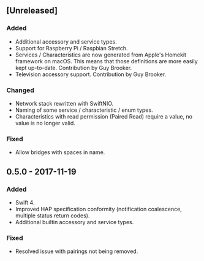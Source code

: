 ## [Unreleased]

### Added
- Additional accessory and service types.
- Support for Raspberry Pi / Raspbian Stretch.
- Services / Characteristics are now generated from Apple's Homekit framework
  on macOS. This means that those definitions are more easily kept up-to-date.
  Contribution by Guy Brooker.
- Television accessory support. Contribution by Guy Brooker.

### Changed
- Network stack rewritten with SwiftNIO.
- Naming of some service / characteristic / enum types.
- Characteristics with read permission (Paired Read) require a value, no value
  is no longer valid.

### Fixed
- Allow bridges with spaces in name.

## 0.5.0 - 2017-11-19

### Added
- Swift 4.
- Improved HAP specification conformity (notification coalescence, multiple
  status return codes).
- Additional builtin accessory and service types.

### Fixed
- Resolved issue with pairings not being removed.
